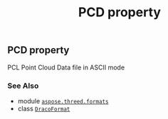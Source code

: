﻿---
title: PCD property
second_title: Aspose.3D for Python via .NET API References
description: 
type: docs
weight: 400
url: /aspose.threed.formats/dracoformat/pcd/
is_root: false
---

## PCD property


PCL Point Cloud Data file in ASCII mode

### See Also
* module [`aspose.threed.formats`](../../)
* class [`DracoFormat`](/3d/python-net/aspose.threed.formats/dracoformat)
